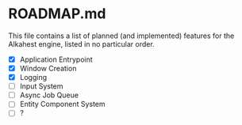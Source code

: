 # ROADMAP.md

This file contains a list of planned (and implemented) features for the
Alkahest engine, listed in no particular order.

* [X] Application Entrypoint
* [X] Window Creation
* [X] Logging
* [ ] Input System
* [ ] Async Job Queue
* [ ] Entity Component System
* [ ] ?
